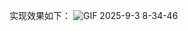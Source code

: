 实现效果如下：
![GIF 2025-9-3 8-34-46](https://github.com/user-attachments/assets/7c2c7d0c-dbf8-43d3-96e3-9257726d0a37)
